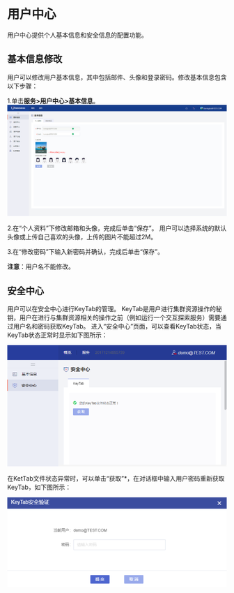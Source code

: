 # 用户中心

用户中心提供个人基本信息和安全信息的配置功能。

## 基本信息修改
用户可以修改用户基本信息，其中包括邮件、头像和登录密码。修改基本信息包含以下步骤：

1.单击**服务>用户中心>基本信息**。
![](/assets/用户中心基本信息.png)

2.在“个人资料”下修改邮箱和头像，完成后单击“保存”。
  用户可以选择系统的默认头像或上传自己喜欢的头像，上传的图片不能超过2M。

3.在“修改密码”下输入新密码并确认，完成后单击“保存”。

**注意**：用户名不能修改。


## 安全中心
用户可以在安全中心进行KeyTab的管理。
KeyTab是用户进行集群资源操作的秘钥，用户在进行与集群资源相关的操作之前（例如运行一个交互探索服务）需要通过用户名和密码获取KeyTab。
进入“安全中心”页面，可以查看KeyTab状态，当KeyTab状态正常时显示如下图所示：

![](/user_guide/fig/fig_64.png)

在KetTab文件状态异常时，可以单击“获取”*，在对话框中输入用户密码重新获取KeyTab，如下图所示：

![](/user_guide/fig/fig_65.png)
